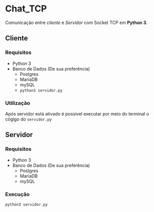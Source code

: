 # Chat_TCP

Comunicação entre *cliente* e *Servidor* com Socket TCP em **Python 3**.

## Cliente

### Requisitos

* Python 3
* Banco de Dados (De sua preferência)
  * Postgres
  * MariaDB
  * mySQL
  * `python3 servidor.py`

### Utilização

Após servidor está ativado é possivel executar por meio do terminal o cógigo do `servidor.py`

## Servidor

### Requisitos

* Python 3
* Banco de Dados (De sua preferência)
  * Postgres
  * MariaDB
  * mySQL

### Execução

`python3 servidor.py`

